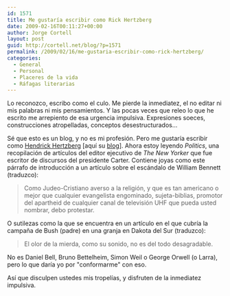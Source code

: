 ```yaml
---
id: 1571
title: Me gustaría escribir como Rick Hertzberg
date: 2009-02-16T00:11:27+00:00
author: Jorge Cortell
layout: post
guid: http://cortell.net/blog/?p=1571
permalink: /2009/02/16/me-gustaria-escribir-como-rick-hertzberg/
categories:
  - General
  - Personal
  - Placeres de la vida
  - Ráfagas literarias
---
```

Lo reconozco, escribo como el culo. Me pierde la inmediatez, el no editar ni mis palabras ni mis pensamientos. Y las pocas veces que releo lo que he escrito me arrepiento de esa urgencia impulsiva. Expresiones soeces, construcciones atropelladas, conceptos desestructurados...

Sé que esto es un blog, y no es mi profesión. Pero me gustaría escribir como <a title="http://en.wikipedia.org/wiki/Hendrik_Hertzberg" href="http://en.wikipedia.org/wiki/Hendrik_Hertzberg" target="_blank">Hendrick Hertzberg</a> [aquí su <a title="http://www.newyorker.com/online/blogs/hendrikhertzberg/" href="http://www.newyorker.com/online/blogs/hendrikhertzberg/" target="_blank">blog</a>]. Ahora estoy leyendo _Politics_, una recopilación de artículos del editor ejecutivo de _The New Yorker_ que fue escritor de discursos del presidente Carter. Contiene joyas como este párrafo de introducción a un artículo sobre el escándalo de William Bennett (traduzco):

> Como Judeo-Cristiano averso a la religión, y que es tan americano o mejor que cualquier evangelista engominado, sujeta-biblias, promotor del apartheid de cualquier canal de televisión UHF que pueda usted nombrar, debo protestar.

O sutilezas como la que se encuentra en un artículo en el que cubría la campaña de Bush (padre) en una granja en Dakota del Sur (traduzco):

> El olor de la mierda, como su sonido, no es del todo desagradable.

No es Daniel Bell, Bruno Bettelheim, Simon Weil o George Orwell (o Larra), pero lo que daría yo por "conformarme" con eso.

Así que disculpen ustedes mis tropelías, y disfruten de la inmediatez impulsiva.